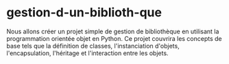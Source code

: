 # gestion-d-un-biblioth-que
Nous allons créer un projet simple de gestion de bibliothèque en utilisant la programmation orientée objet en Python. Ce projet couvrira les concepts de base tels que la définition de classes, l'instanciation d'objets, l'encapsulation, l'héritage et l'interaction entre les objets.

